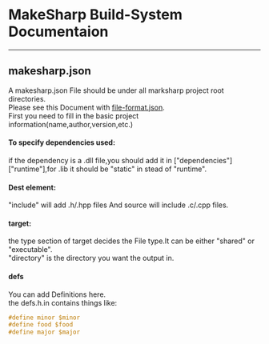 # MakeSharp Build-System Documentaion

---
## makesharp.json
A makesharp.json File should be under all marksharp project root directories.  
Please see this Document with [file-format.json](file-format.json).  
First you need to fill in the basic project information(name,author,version,etc.)  
#### To specify dependencies used:
if the dependency is a .dll file,you should add it in \["dependencies"]\["runtime"],for .lib it should be "static" in stead of "runtime".  
#### Dest element:  
"include" will add .h/.hpp files And source will include .c/.cpp files.  
#### target:  
the type section of target decides the File type.It can be either "shared" or "executable".  
"directory" is the directory you want the output in.
#### defs
You can add Definitions here.  
the defs.h.in contains things like:  
```h
#define minor $minor
#define food $food
#define major $major
```
